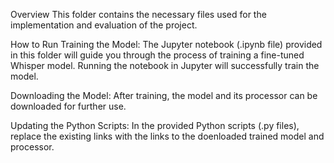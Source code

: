 Overview
This folder contains the necessary files used for the implementation and evaluation of the project.

How to Run
Training the Model:
The Jupyter notebook (.ipynb file) provided in this folder will guide you through the process of training a fine-tuned Whisper model. Running the notebook in Jupyter will successfully train the model.

Downloading the Model:
After training, the model and its processor can be downloaded for further use.

Updating the Python Scripts:
In the provided Python scripts (.py files), replace the existing links with the links to the doenloaded trained model and processor.
